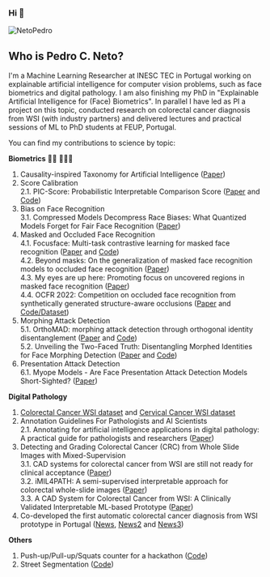 ### Hi  👋

<p align="left"> <img src="https://komarev.com/ghpvc/?username=NetoPedro" alt="NetoPedro" /> </p>

## Who is Pedro C. Neto? 

I'm a Machine Learning Researcher at INESC TEC in Portugal working on explainable artificial intelligence for computer vision problems, such as face biometrics and digital pathology. I am also finishing my PhD in "Explainable Artificial Intelligence for (Face) Biometrics". In parallel I have led as PI a project on this topic, conducted research on colorectal cancer diagnosis from WSI (with industry partners) and delivered lectures and practical sessions of ML to PhD students at FEUP, Portugal. 


You can find my contributions to science by topic: 

**Biometrics**  🧔🏻 🕵🏻‍♂️
1. Causality-inspired Taxonomy for Artificial Intelligence ([Paper](https://arxiv.org/abs/2208.09500)) 
2. Score Calibration  
  2.1. PIC-Score: Probabilistic Interpretable Comparison Score ([Paper](https://openaccess.thecvf.com/content/CVPR2023W/Biometrics/html/Neto_PIC-Score_Probabilistic_Interpretable_Comparison_Score_for_Optimal_Matching_Confidence_in_CVPRW_2023_paper.html) and [Code](https://github.com/pterhoer/OptimalMatchingConfidence))  
3. Bias on Face Recognition  
  3.1. Compressed Models Decompress Race Biases: What Quantized Models Forget for Fair Face Recognition ([Paper](https://arxiv.org/abs/2308.11840))  
4. Masked and Occluded Face Recognition  
  4.1. Focusface: Multi-task contrastive learning for masked face recognition ([Paper](https://ieeexplore.ieee.org/abstract/document/9666792/) and [Code](https://github.com/NetoPedro/FocusFace))  
  4.2. Beyond masks: On the generalization of masked face recognition models to occluded face recognition ([Paper](https://ieeexplore.ieee.org/document/9857925))  
  4.3. My eyes are up here: Promoting focus on uncovered regions in masked face recognition ([Paper](https://ieeexplore.ieee.org/abstract/document/9548320))  
  4.4. OCFR 2022: Competition on occluded face recognition from synthetically generated structure-aware occlusions ([Paper](https://ieeexplore.ieee.org/abstract/document/10007963) and [Code/Dataset](https://github.com/NetoPedro/OCFR-2022))  
5. Morphing Attack Detection  
  5.1. OrthoMAD: morphing attack detection through orthogonal identity disentanglement ([Paper](https://ieeexplore.ieee.org/abstract/document/9897057) and [Code](https://github.com/NetoPedro/OrthoMAD))  
  5.2. Unveiling the Two-Faced Truth: Disentangling Morphed Identities for Face Morphing Detection ([Paper](https://arxiv.org/abs/2306.03002) and [Code](https://github.com/NetoPedro/IDistill))  
6. Presentation Attack Detection  
  6.1. Myope Models - Are Face Presentation Attack Detection Models Short-Sighted? ([Paper](https://openaccess.thecvf.com/content/WACV2022W/XAI4B/html/Neto_Myope_Models_-_Are_Face_Presentation_Attack_Detection_Models_Short-Sighted_WACVW_2022_paper.html))  

**Digital Pathology**
1. [Colorectal Cancer WSI dataset](https://rdm.inesctec.pt/dataset/nis-2023-008) and [Cervical Cancer WSI dataset](https://rdm.inesctec.pt/dataset/nis-2024-003)
2. Annotation Guidelines For Pathologists and AI Scientists  
   2.1. Annotating for artificial intelligence applications in digital pathology: A practical guide for pathologists and researchers ([Paper](https://www.sciencedirect.com/science/article/pii/S0893395222055260))   
3. Detecting and Grading Colorectal Cancer (CRC) from Whole Slide Images with Mixed-Supervision   
   3.1. CAD systems for colorectal cancer from WSI are still not ready for clinical acceptance ([Paper](https://www.nature.com/articles/s41598-021-93746-z))   
   3.2. iMIL4PATH: A semi-supervised interpretable approach for colorectal whole-slide images ([Paper](https://www.mdpi.com/2072-6694/14/10/2489))   
   3.3. A CAD System for Colorectal Cancer from WSI: A Clinically Validated Interpretable ML-based Prototype ([Paper](https://arxiv.org/abs/2301.02608))  
4. Co-developed the first automatic colorectal cancer diagnosis from WSI prototype in Portugal ([News](https://noticias.up.pt/inesc-tec-desenvolve-solucao-pioneira-para-diagnostico-do-cancro-colorretal/),  [News2](https://www.publico.pt/2022/02/23/ciencia/noticia/desenvolvida-solucao-optimizar-diagnostico-doencas-colorrectais-1996497) and [News3](https://noticiassaude.pt/desenvolvido-no-pais-prototipo-de-ia-que-ajuda-no-diagnostico-do-cancro-colorretal/))

**Others**
1. Push-up/Pull-up/Squats counter for a hackathon ([Code](https://github.com/NetoPedro/Deep-Learning-Push-Up-Counter))
2. Street Segmentation ([Code](https://github.com/NetoPedro/Street-Segmentation-Pytorch))


